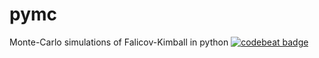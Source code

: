 # pymc
Monte-Carlo simulations of Falicov-Kimball in python
[![codebeat badge](https://codebeat.co/badges/de363c38-b5af-4810-818d-b81762921609)](https://codebeat.co/projects/github-com-promny-pymc-master)

